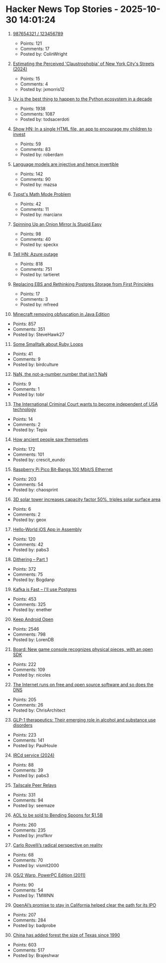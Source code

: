# Hacker News Top Stories - 2025-10-30 14:01:24

1. [987654321 / 123456789](https://www.johndcook.com/blog/2025/10/26/987654321/)
   - Points: 121
   - Comments: 17
   - Posted by: ColinWright

2. [Estimating the Perceived 'Claustrophobia' of New York City's Streets (2024)](http://mfranchi.net/posts/claustrophobic-streets/)
   - Points: 15
   - Comments: 4
   - Posted by: jxmorris12

3. [Uv is the best thing to happen to the Python ecosystem in a decade](https://emily.space/posts/251023-uv)
   - Points: 1938
   - Comments: 1087
   - Posted by: todsacerdoti

4. [Show HN: In a single HTML file, an app to encourage my children to invest](https://roberdam.com/en/dinversiones.html)
   - Points: 59
   - Comments: 83
   - Posted by: roberdam

5. [Language models are injective and hence invertible](https://arxiv.org/abs/2510.15511)
   - Points: 142
   - Comments: 90
   - Posted by: mazsa

6. [Typst's Math Mode Problem](https://laurmaedje.github.io/posts/math-mode-problem/)
   - Points: 42
   - Comments: 11
   - Posted by: marcianx

7. [Spinning Up an Onion Mirror Is Stupid Easy](https://flower.codes/2025/10/23/onion-mirror.html)
   - Points: 98
   - Comments: 40
   - Posted by: speckx

8. [Tell HN: Azure outage](undefined)
   - Points: 818
   - Comments: 751
   - Posted by: tartieret

9. [Replacing EBS and Rethinking Postgres Storage from First Principles](https://www.tigerdata.com/blog/fluid-storage-forkable-ephemeral-durable-infrastructure-age-of-agents)
   - Points: 17
   - Comments: 3
   - Posted by: mfreed

10. [Minecraft removing obfuscation in Java Edition](https://www.minecraft.net/en-us/article/removing-obfuscation-in-java-edition)
   - Points: 857
   - Comments: 351
   - Posted by: SteveHawk27

11. [Some Smalltalk about Ruby Loops](https://tech.stonecharioteer.com/posts/2025/ruby-loops/)
   - Points: 41
   - Comments: 9
   - Posted by: birdculture

12. [NaN, the not-a-number number that isn't NaN](https://piccalil.li/blog/nan-the-not-a-number-number-that-isnt-nan/)
   - Points: 9
   - Comments: 1
   - Posted by: tobr

13. [The International Criminal Court wants to become independent of USA technology](https://www.heise.de/en/news/International-Criminal-Court-Kicks-Out-Microsoft-10964189.html)
   - Points: 14
   - Comments: 2
   - Posted by: Tepix

14. [How ancient people saw themselves](https://worldhistory.substack.com/p/how-ancient-people-saw-themselves)
   - Points: 172
   - Comments: 101
   - Posted by: crescit_eundo

15. [Raspberry Pi Pico Bit-Bangs 100 Mbit/S Ethernet](https://www.elektormagazine.com/news/rp2350-bit-bangs-100-mbit-ethernet)
   - Points: 203
   - Comments: 54
   - Posted by: chaosprint

16. [3D solar tower increases capacity factor 50%, triples solar surface area](https://www.pv-magazine.com/2025/10/27/3d-solar-tower-increases-capacity-factor-50-triples-solar-surface-area/)
   - Points: 6
   - Comments: 2
   - Posted by: geox

17. [Hello-World iOS App in Assembly](https://gist.github.com/nicolas17/966a03ce49f949dd17b0123415ef2e31)
   - Points: 120
   - Comments: 42
   - Posted by: pabs3

18. [Dithering – Part 1](https://visualrambling.space/dithering-part-1/)
   - Points: 372
   - Comments: 75
   - Posted by: Bogdanp

19. [Kafka is Fast – I'll use Postgres](https://topicpartition.io/blog/postgres-pubsub-queue-benchmarks)
   - Points: 453
   - Comments: 325
   - Posted by: enether

20. [Keep Android Open](http://keepandroidopen.org/)
   - Points: 2546
   - Comments: 798
   - Posted by: LorenDB

21. [Board: New game console recognizes physical pieces, with an open SDK](https://board.fun/)
   - Points: 222
   - Comments: 109
   - Posted by: nicoles

22. [The Internet runs on free and open source software and so does the DNS](https://www.icann.org/en/blogs/details/the-internet-runs-on-free-and-open-source-softwareand-so-does-the-dns-23-10-2025-en)
   - Points: 205
   - Comments: 26
   - Posted by: ChrisArchitect

23. [GLP-1 therapeutics: Their emerging role in alcohol and substance use disorders](https://academic.oup.com/jes/article/9/11/bvaf141/8277723?login=false)
   - Points: 223
   - Comments: 141
   - Posted by: PaulHoule

24. [IRCd service (2024)](https://example.fi/blog/ircd.html)
   - Points: 88
   - Comments: 39
   - Posted by: pabs3

25. [Tailscale Peer Relays](https://tailscale.com/blog/peer-relays-beta)
   - Points: 331
   - Comments: 94
   - Posted by: seemaze

26. [AOL to be sold to Bending Spoons for $1.5B](https://www.axios.com/2025/10/29/aol-bending-spoons-deal)
   - Points: 260
   - Comments: 235
   - Posted by: jmsflknr

27. [Carlo Rovelli’s radical perspective on reality](https://www.quantamagazine.org/carlo-rovellis-radical-perspective-on-reality-20251029/)
   - Points: 68
   - Comments: 70
   - Posted by: vismit2000

28. [OS/2 Warp, PowerPC Edition (2011)](https://www.os2museum.com/wp/os2-history/os2-warp-powerpc-edition/)
   - Points: 90
   - Comments: 54
   - Posted by: TMWNN

29. [OpenAI’s promise to stay in California helped clear the path for its IPO](https://www.wsj.com/tech/ai/openais-promise-to-stay-in-california-helped-clear-the-path-for-its-ipo-3af1c31c)
   - Points: 207
   - Comments: 284
   - Posted by: badprobe

30. [China has added forest the size of Texas since 1990](https://e360.yale.edu/digest/china-new-forest-report)
   - Points: 603
   - Comments: 517
   - Posted by: Brajeshwar

